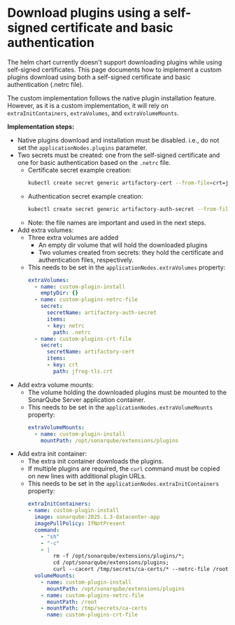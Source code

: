 # Download plugins using a self-signed certificate and basic authentication

The helm chart currently doesn't support downloading plugins while using self-signed certificates. This page documents how to implement a custom plugins download using both a self-signed certificate and basic authentication (.netrc file).

The custom implementation follows the native plugin installation feature. However, as it is a custom implementation, it will rely on `extraInitContainers`, `extraVolumes`, and `extraVolumeMounts`.

**Implementation steps:**
- Native plugins download and installation must be disabled. i.e., do not set the `applicationNodes.plugins` parameter.
- Two secrets must be created: one from the self-signed certificate and one for basic authentication based on the `.netrc` file.
    - Certificate secret example creation:
      ```sh
      kubectl create secret generic artifactory-cert --from-file=crt=jfrog-tls.crt -n sonarqube
      ```
    - Authentication secret example creation:
      ```sh
      kubectl create secret generic artifactory-auth-secret --from-file=netrc=.netrc -n sonarqube
      ```
    - Note: the file names are important and used in the next steps.
- Add extra volumes:
    - Three extra volumes are added
      - An empty dir volume that will hold the downloaded plugins
      - Two volumes created from secrets: they hold the certificate and authentication files, respectively.
    - This needs to be set in the `applicationNodes.extraVolumes` property:
      ```yaml
      extraVolumes:
        - name: custom-plugin-install
          emptyDir: {}
        - name: custom-plugins-netrc-file
          secret:
            secretName: artifactory-auth-secret
            items:
            - key: netrc
              path: .netrc
        - name: custom-plugins-crt-file
          secret:
            secretName: artifactory-cert
            items:
            - key: crt
              path: jfrog-tls.crt
      ```
- Add extra volume mounts:
    - The volume holding the downloaded plugins must be mounted to the SonarQube Server application container.
    - This needs to be set in the `applicationNodes.extraVolumeMounts` property:
      ```yaml
      extraVolumeMounts:
        - name: custom-plugin-install
          mountPath: /opt/sonarqube/extensions/plugins
      ```
- Add extra init container:
  - The extra init container downloads the plugins.
  - If multiple plugins are required, the `curl` command must be copied on new lines with additional plugin URLs.
  - This needs to be set in the `applicationNodes.extraInitContainers` property:
    ```yaml
    extraInitContainers:
    - name: custom-plugin-install
      image: sonarqube:2025.1.3-datacenter-app
      imagePullPolicy: IfNotPresent
      command:
        - "sh"
        - "-c"
        - |
            rm -f /opt/sonarqube/extensions/plugins/*;
            cd /opt/sonarqube/extensions/plugins;
            curl --cacert /tmp/secrets/ca-certs/* --netrc-file /root/.netrc -fsSLO "<PLUGIN_URL>";
      volumeMounts:
        - name: custom-plugin-install
          mountPath: /opt/sonarqube/extensions/plugins
        - name: custom-plugins-netrc-file
          mountPath: /root
        - mountPath: /tmp/secrets/ca-certs
          name: custom-plugins-crt-file
    ```
